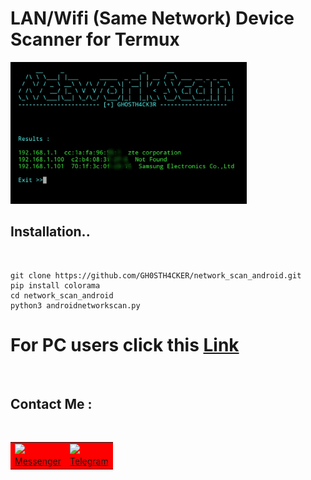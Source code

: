 # LAN/Wifi (Same Network) Device Scanner for Termux 

<img src="https://github.com/GH0STH4CKER/network_scan_android/blob/main/androidipscan_ss.jpg" width=75%>
<h2>Installation..</h2>
<br>

```
git clone https://github.com/GH0STH4CKER/network_scan_android.git
pip install colorama
cd network_scan_android
python3 androidnetworkscan.py
```

# For PC users click this <a href="https://github.com/GH0STH4CKER/Lan_IP_Scanner" >Link</a>

<br>
<h2>Contact Me :</h2>
<br>
<table id="contact">
  <tr bgcolor="red">
    <td><a href="https://m.me/dimuth92"><img src=https://i.ibb.co/d57hytv/messenger.png"><br>Messenger</a></td>
    <td><a href="https://t.me/Dimuth92"><img src="https://i.ibb.co/DGF0tb8/telegram.png"><br>Telegram</a></td>
  </tr>
</table>

